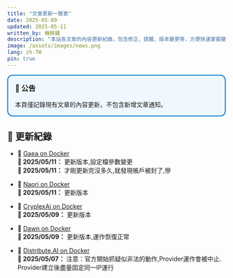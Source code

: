 ```yaml
---
title: "文章更新一覽表"
date: 2025-05-09
updated: 2025-05-11
written_by: 機掰雞
description: "本站各文章的內容更新紀錄，包含修正、提醒、版本變更等，方便快速掌握變動內容。"
image: /assets/images/news.png
lang: zh-TW
pin: true
---
```

<div style="border: 2px solid #007acc; padding: 1rem; border-radius: 0.75rem; background-color: #f0f8ff; margin-bottom: 1.5rem;">
  <h3 style="margin-top: 0;">📢 公告</h3>
  <p style="margin: 0.5rem 0 0 0;">本頁僅記錄現有文章的內容更新，不包含新增文章通知。</p>
</div>

## 📅 更新紀錄
- 📝 [Gaea on Docker](/posts/Gaea-on-Docker/)  
  **📅 2025/05/11：** 更新版本,設定檔參數變更  
  **📅 2025/05/11：** 才剛更新完沒多久,就發現帳戶被封了,慘

- 📝 [Naori on Docker](/posts/Naoris-on-Docker/)  
  **📅 2025/05/11：** 更新版本
 
- 📝 [CryplexAi on Docker](/posts/CryplexAi-on-Docker/)  
  **📅 2025/05/09：** 更新版本

- 📝 [Dawn on Docker](/posts/Dawn-on-Docker/)  
  **📅 2025/05/09：** 更新版本,運作恢復正常

- 📝 [Distribute.AI on Docker](/posts/DistributeAI-on-Docker)  
  **📅 2025/05/07：** 注意：官方開始抓疑似非法的動作,Provider運作會被中止. Provider建立後盡量固定同一IP運行  

